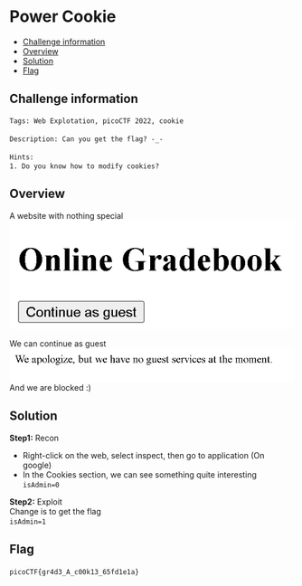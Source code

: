 # Power Cookie
- [Challenge information](#challenge-information)
- [Overview](#overview)
- [Solution](#solution)
- [Flag](#flag)
## Challenge information
```text
Tags: Web Explotation, picoCTF 2022, cookie

Description: Can you get the flag? -_- 

Hints: 
1. Do you know how to modify cookies?
```
## Overview
A website with nothing special  
![alt text](/picoCTF/Static/Images/Cookies/image8.png)  
  
We can continue as guest  
![alt text](/picoCTF/Static/Images/Cookies/image9.png)  
And we are blocked :)  
## Solution
**Step1:** Recon  
* Right-click on the web, select inspect, then go to application (On google)  
* In the Cookies section, we can see something quite interesting  
`isAdmin=0`
  
**Step2:** Exploit  
Change is to get the flag  
`isAdmin=1`  
## Flag
`picoCTF{gr4d3_A_c00k13_65fd1e1a}`
